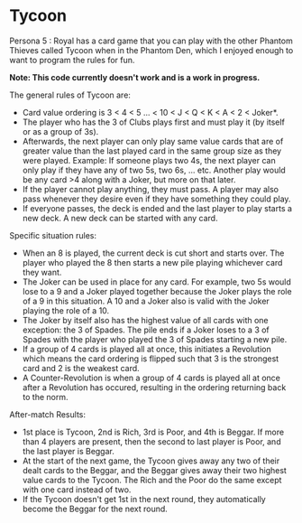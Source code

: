 # Tycoon
Persona 5 : Royal has a card game that you can play with the other Phantom Thieves called Tycoon when in the Phantom Den, which I enjoyed enough to want to program the rules for fun.

**Note: This code currently doesn't work and is a work in progress.**

The general rules of Tycoon are:
- Card value ordering is 3 < 4 < 5 ... < 10 < J < Q < K < A < 2 < Joker*.
- The player who has the 3 of Clubs plays first and must play it (by itself or as a group of 3s).
- Afterwards, the next player can only play same value cards that are of greater value than the last played card in the same group size as they were played. Example: If someone plays two 4s, the next player can only play if they have any of two 5s, two 6s, ... etc. Another play would be any card >4 along with a Joker, but more on that later.
- If the player cannot play anything, they must pass. A player may also pass whenever they desire even if they have something they could play.
- If everyone passes, the deck is ended and the last player to play starts a new deck. A new deck can be started with any card.

Specific situation rules:
- When an 8 is played, the current deck is cut short and starts over. The player who played the 8 then starts a new pile playing whichever card they want.
- The Joker can be used in place for any card. For example, two 5s would lose to a 9 and a Joker played together because the Joker plays the role of a 9 in this situation. A 10 and a Joker also is valid with the Joker playing the role of a 10.
- The Joker by itself also has the highest value of all cards with one exception: the 3 of Spades. The pile ends if a Joker loses to a 3 of Spades with the player who played the 3 of Spades starting a new pile.
- If a group of 4 cards is played all at once, this initiates a Revolution which means the card ordering is flipped such that 3 is the strongest card and 2 is the weakest card. 
- A Counter-Revolution is when a group of 4 cards is played all at once after a Revolution has occured, resulting in the ordering returning back to the norm.

After-match Results:
- 1st place is Tycoon, 2nd is Rich, 3rd is Poor, and 4th is Beggar. If more than 4 players are present, then the second to last player is Poor, and the last player is Beggar.
- At the start of the next game, the Tycoon gives away any two of their dealt cards to the Beggar, and the Beggar gives away their two highest value cards to the Tycoon. The Rich and the Poor do the same except with one card instead of two.
- If the Tycoon doesn't get 1st in the next round, they automatically become the Beggar for the next round.


